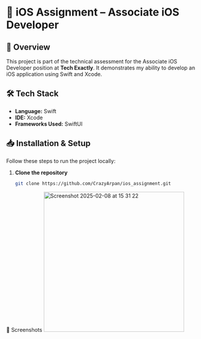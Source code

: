 # 📱 iOS Assignment – Associate iOS Developer  

## 🚀 Overview  
This project is part of the technical assessment for the Associate iOS Developer position at **Tech Exactly**. It demonstrates my ability to develop an iOS application using Swift and Xcode.  

## 🛠️ Tech Stack  
- **Language:** Swift  
- **IDE:** Xcode  
- **Frameworks Used:** SwiftUI  

## 📥 Installation & Setup  
Follow these steps to run the project locally:  

1. **Clone the repository**  
   ```sh
   git clone https://github.com/CrazyArpan/ios_assignment.git
📸 Screenshots <img width="374" alt="Screenshot 2025-02-08 at 15 31 22" src="https://github.com/user-attachments/assets/04a23dbc-6351-4c20-bd0e-5fc161ef34e6" />
